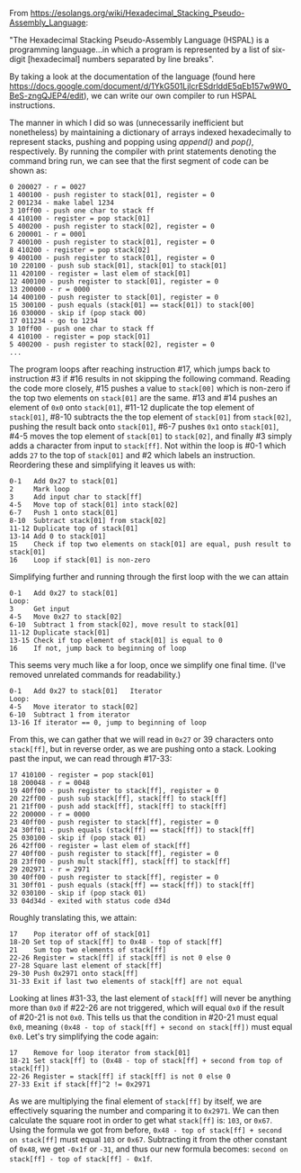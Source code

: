 From https://esolangs.org/wiki/Hexadecimal_Stacking_Pseudo-Assembly_Language:

"The Hexadecimal Stacking Pseudo-Assembly Language (HSPAL) is a programming language...in which a program is represented by a list of six-digit [hexadecimal] numbers separated by line breaks".

By taking a look at the documentation of the language (found here https://docs.google.com/document/d/1YkG501LjlcrESdrlddE5qEb157w9W0_BeS-zngQJEP4/edit), we can write our own compiler to run HSPAL instructions.

The manner in which I did so was (unnecessarily inefficient but nonetheless) by maintaining a dictionary of arrays indexed hexadecimally to represent stacks, pushing and popping using *append()* and *pop()*, respectively. By running the compiler with print statements denoting the command bring run, we can see that the first segment of code can be shown as:
```
0 200027 - r = 0027
1 400100 - push register to stack[01], register = 0
2 001234 - make label 1234
3 10ff00 - push one char to stack ff
4 410100 - register = pop stack[01]
5 400200 - push register to stack[02], register = 0
6 200001 - r = 0001
7 400100 - push register to stack[01], register = 0
8 410200 - register = pop stack[02]
9 400100 - push register to stack[01], register = 0
10 220100 - push sub stack[01], stack[01] to stack[01]
11 420100 - register = last elem of stack[01]
12 400100 - push register to stack[01], register = 0
13 200000 - r = 0000
14 400100 - push register to stack[01], register = 0
15 300100 - push equals (stack[01] == stack[01]) to stack[00]
16 030000 - skip if (pop stack 00)
17 011234 - go to 1234
3 10ff00 - push one char to stack ff
4 410100 - register = pop stack[01]
5 400200 - push register to stack[02], register = 0
...
```
The program loops after reaching instruction #17, which jumps back to instruction #3 if #16 results in not skipping the following command. Reading the code more closely, #15 pushes a value to `stack[00]` which is non-zero if the top two elements on `stack[01]` are the same. #13 and #14 pushes an element of `0x0` onto `stack[01]`, #11-12 duplicate the top element of `stack[01]`, #8-10 subtracts the the top element of `stack[01]` from `stack[02]`, pushing the result back onto `stack[01]`, #6-7 pushes `0x1` onto `stack[01]`, #4-5 moves the top element of `stack[01]` to `stack[02]`, and finally #3 simply adds a character from input to `stack[ff]`. Not within the loop is #0-1 which adds `27` to the top of `stack[01]` and #2 which labels an instruction.
Reordering these and simplifying it leaves us with:
```
0-1   Add 0x27 to stack[01]
2     Mark loop
3     Add input char to stack[ff]
4-5   Move top of stack[01] into stack[02]
6-7   Push 1 onto stack[01]
8-10  Subtract stack[01] from stack[02]
11-12 Duplicate top of stack[01]
13-14 Add 0 to stack[01]
15    Check if top two elements on stack[01] are equal, push result to stack[01]
16    Loop if stack[01] is non-zero
```
Simplifying further and running through the first loop with the we can attain
```
0-1   Add 0x27 to stack[01]
Loop: 
3     Get input
4-5   Move 0x27 to stack[02]
6-10  Subtract 1 from stack[02], move result to stack[01]
11-12 Duplicate stack[01]
13-15 Check if top element of stack[01] is equal to 0
16    If not, jump back to beginning of loop
```
This seems very much like a for loop, once we simplify one final time. (I've removed unrelated commands for readability.)
```
0-1   Add 0x27 to stack[01]   Iterator
Loop:
4-5   Move iterator to stack[02]
6-10  Subtract 1 from iterator
13-16 If iterator == 0, jump to beginning of loop
```
From this, we can gather that we will read in `0x27` or 39 characters onto `stack[ff]`, but in reverse order, as we are pushing onto a stack. Looking past the input, we can read through #17-33:
```
17 410100 - register = pop stack[01]
18 200048 - r = 0048
19 40ff00 - push register to stack[ff], register = 0
20 22ff00 - push sub stack[ff], stack[ff] to stack[ff]
21 21ff00 - push add stack[ff], stack[ff] to stack[ff]
22 200000 - r = 0000
23 40ff00 - push register to stack[ff], register = 0
24 30ff01 - push equals (stack[ff] == stack[ff]) to stack[ff]
25 030100 - skip if (pop stack 01)
26 42ff00 - register = last elem of stack[ff]
27 40ff00 - push register to stack[ff], register = 0
28 23ff00 - push mult stack[ff], stack[ff] to stack[ff]
29 202971 - r = 2971
30 40ff00 - push register to stack[ff], register = 0
31 30ff01 - push equals (stack[ff] == stack[ff]) to stack[ff]
32 030100 - skip if (pop stack 01)
33 04d34d - exited with status code d34d
```
Roughly translating this, we attain:
```
17    Pop iterator off of stack[01]
18-20 Set top of stack[ff] to 0x48 - top of stack[ff]
21    Sum top two elements of stack[ff]
22-26 Register = stack[ff] if stack[ff] is not 0 else 0
27-28 Square last element of stack[ff]
29-30 Push 0x2971 onto stack[ff]
31-33 Exit if last two elements of stack[ff] are not equal
```
Looking at lines #31-33, the last element of `stack[ff]` will never be anything more than `0x0` if #22-26 are not triggered, which will equal `0x0` if the result of #20-21 is not `0x0`. This tells us that the condition in #20-21 must equal `0x0`, meaning `(0x48 - top of stack[ff] + second on stack[ff])` must equal `0x0`. Let's try simplifying the code again:
```
17    Remove for loop iterator from stack[01]
18-21 Set stack[ff] to (0x48 - top of stack[ff] + second from top of stack[ff])
22-26 Register = stack[ff] if stack[ff] is not 0 else 0
27-33 Exit if stack[ff]^2 != 0x2971
```
As we are multiplying the final element of `stack[ff]` by itself, we are effectively squaring the number and comparing it to `0x2971`. We can then calculate the square root in order to get what `stack[ff]` is: `103`, or `0x67`. Using the formula we got from before, `0x48 - top of stack[ff] + second on stack[ff]` must equal `103` or `0x67`. Subtracting it from the other constant of `0x48`, we get `-0x1f` or `-31`, and thus our new formula becomes: `second on stack[ff] - top of stack[ff] - 0x1f`.

